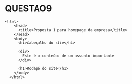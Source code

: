 # QUESTAO9
	<html>
	    <head>
	      <title>Proposta 1 para homepage da empresa</title>
	    </head>
	    <body>
	      <h1>Cabeçalho do site</h1>
	
	      <div>
	        Este é o conteúdo de um assunto importante
	      </div>
	
	      <h1>Rodapé do site</h1>
	    </body>
	  </html>
